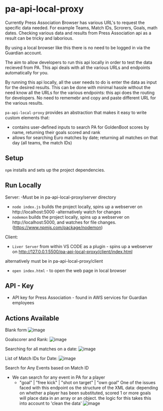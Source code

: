 # pa-api-local-proxy

Currently Press Association Browser has various URL's to request the specific data needed.
For example Teams, Match IDs, Scrorers, Goals, math dates.
Checking various data and results from Press Association api as a result can be tricky and laborious.

By using a local browser like this there is no need to be logged in via the Guardian account.

The aim to allow developers to run this api locally in order to test the data recieved from PA.
This api deals with all the various URLs and endpoints automatically for you.

By running this api locally, all the user needs to do is enter the data as input for the desired results.
This can be done with minimal hassle without the need know all the URLs for the various endpoints: this api does the routing for developers. No need to rememebr and copy and paste different URL for the various results.


 `pa-api-local-proxy` provides an abstraction that makes it easy to write custom elements that:

- contains user-defined inputs to search PA for GoldenBoot scores by name, returning their goals scored and rank
- allows for searching Euro matches by date; returning all matches on that day (all teams, the match IDs)

## Setup

`npm` installs and sets up the project dependencies.

## Run Locally
Server:
-Must be in pa-api-local-proxy/server directory
- `node index.js` builds the project locally, spins up a webserver on http://localhost:5000
-alternatively watch for changes
- `nodemon` builds the project locally, spins up a webserver on http://localhost:5000, and watches for file changes. (https://www.npmjs.com/package/nodemon)

Client:
- `Liver Server` from within VS CODE as a plugin - spins up a webserver on http://127.0.0.1:5500/pa-api-local-proxy/client/index.html

alternatively must be in pa-api-local-proxy/client
- `open index.html` - to open the web page in local browser

## API - Key
- API key for Press Association - found in AWS services for Guardian employees

## Actions Available

Blank form
![image](https://user-images.githubusercontent.com/49187886/125525216-5359f3b0-5764-468a-8333-66842d938595.png)

Goalscorer and Rank:
![image](https://user-images.githubusercontent.com/49187886/125526866-0061f510-a1b3-4432-8637-0458868ddb53.png)

Searching for all matches on a date:
![image](https://user-images.githubusercontent.com/49187886/125526632-705e00cf-379f-4fd3-a887-465d1a2104ac.png)

List of Match IDs for Date:
![image](https://user-images.githubusercontent.com/49187886/125526764-dd90d677-e104-4e0d-8975-c4a55daa6b9a.png)

Search for Any Events based on Match ID
 - We can search for any event in PA for a player
    - "goal" | "free kick" | "shot on target" | "own goal"
One of the issues faced with this endpoint os the structure of the XML data: depending on whether a player has been substituted, scored 1 or more goals will place data in an array or an object. the logic for this takes this into account to 'clean the data'
![image](https://user-images.githubusercontent.com/49187886/125524795-c078bee9-8b49-40b6-96ac-8bf3d6e1e932.png)
